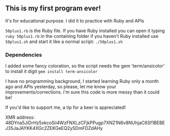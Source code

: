 ## This is my first program ever!
It's for educational purpose. I did it to practice with Ruby and APIs


`50plus1.rb` is the Ruby file. If you have Ruby installed you can open it typing `ruby 50plus1.rb` in the containing folder
if you haven't Ruby installed use `50plus1.sh` and start it like a normal script: `./50plus1.sh`

### Dependencies
I added some fancy coloration, so the script needs the gem 'term/ansicolor'    
to install it digit `gem install term-ansicolor`


I have no programming background, I started learning Ruby only a month ago and APIs yesterday, so please, let me know your improvements/corrections. i'm sure this code is more messy than it could be!

If you'd like to support me, a tip for a beer is appreciated!

XMR address:
48DYna5JiDrHz5xkcoSii4WzFNXLzCFjkPPugp7XNZ1N6v8NUhjaC6Sf1BEBEJ35JaJAYKK4XGc2ZEKGeEQ2ySDmFDZdAHy 
